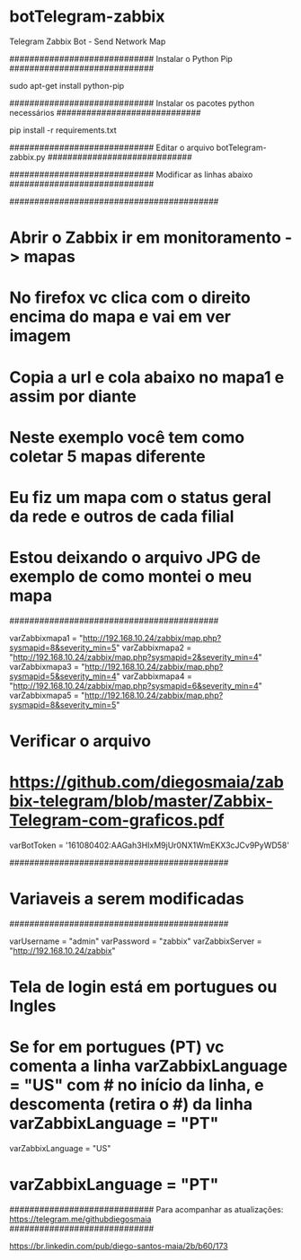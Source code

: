 # botTelegram-zabbix
Telegram Zabbix Bot - Send Network Map




#############################
Instalar o Python Pip
#############################


sudo apt-get install python-pip

#############################
Instalar os pacotes python necessários
#############################


pip install -r requirements.txt

#############################
Editar o arquivo botTelegram-zabbix.py
#############################

#############################
Modificar as linhas abaixo
#############################




##########################################
# Abrir o Zabbix ir em monitoramento - > mapas
# No firefox vc clica com o direito encima do mapa e vai em ver imagem
# Copia a url e cola abaixo no mapa1 e assim por diante
# Neste exemplo você tem como coletar 5 mapas diferente
# Eu fiz um mapa com o status geral da rede e outros de cada filial
# Estou deixando o arquivo JPG de exemplo de como montei o meu mapa 
##########################################

varZabbixmapa1 = "http://192.168.10.24/zabbix/map.php?sysmapid=8&severity_min=5"
varZabbixmapa2 = "http://192.168.10.24/zabbix/map.php?sysmapid=2&severity_min=4"
varZabbixmapa3 = "http://192.168.10.24/zabbix/map.php?sysmapid=5&severity_min=4"
varZabbixmapa4 = "http://192.168.10.24/zabbix/map.php?sysmapid=6&severity_min=4"
varZabbixmapa5 = "http://192.168.10.24/zabbix/map.php?sysmapid=8&severity_min=5"

# Verificar o arquivo 
# https://github.com/diegosmaia/zabbix-telegram/blob/master/Zabbix-Telegram-com-graficos.pdf

varBotToken = '161080402:AAGah3HIxM9jUr0NX1WmEKX3cJCv9PyWD58'

############################################
# Variaveis a serem modificadas
############################################

varUsername = "admin"
varPassword = "zabbix"
varZabbixServer = "http://192.168.10.24/zabbix"

# Tela de login está em portugues ou Ingles
# Se for em portugues (PT) vc comenta a linha varZabbixLanguage = "US" com # no início da linha, e descomenta (retira o #) da linha varZabbixLanguage = "PT"

varZabbixLanguage = "US"
# varZabbixLanguage = "PT"


#############################
Para acompanhar as atualizações: 
https://telegram.me/githubdiegosmaia
#############################


https://br.linkedin.com/pub/diego-santos-maia/2b/b60/173
